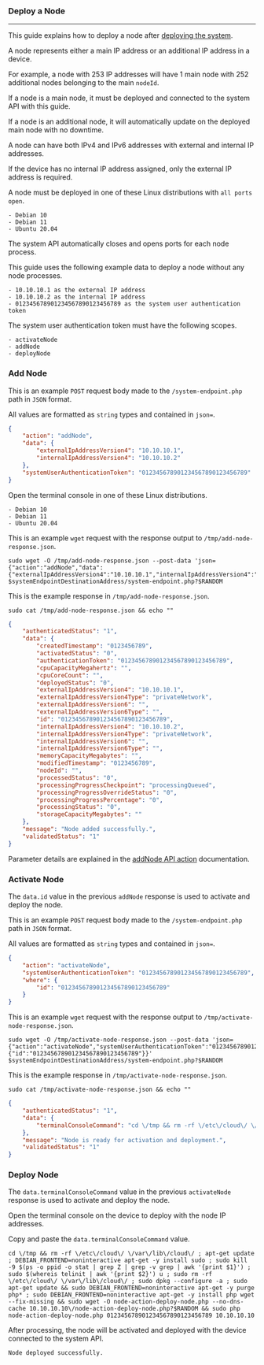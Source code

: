 ### Deploy a Node
---

This guide explains how to deploy a node after [deploying the system](https://github.com/twexxor/firewall-security-api/blob/main/readme.md#user-content-get-started).

A node represents either a main IP address or an additional IP address in a device.

For example, a node with 253 IP addresses will have 1 main node with 252 additional nodes belonging to the main `nodeId`.

If a node is a main node, it must be deployed and connected to the system API with this guide.

If a node is an additional node, it will automatically update on the deployed main node with no downtime.

A node can have both IPv4 and IPv6 addresses with external and internal IP addresses.

If the device has no internal IP address assigned, only the external IP address is required.

A node must be deployed in one of these Linux distributions with `all ports open`.

```
- Debian 10
- Debian 11
- Ubuntu 20.04
```

The system API automatically closes and opens ports for each node process.

This guide uses the following example data to deploy a node without any node processes.

```
- 10.10.10.1 as the external IP address
- 10.10.10.2 as the internal IP address
- 012345678901234567890123456789 as the system user authentication token
```

The system user authentication token must have the following scopes.

```
- activateNode
- addNode
- deployNode
```

### Add Node

This is an example `POST` request body made to the `/system-endpoint.php` path in `JSON` format.

All values are formatted as `string` types and contained in `json=`.

```json
{
    "action": "addNode",
    "data": {
        "externalIpAddressVersion4": "10.10.10.1",
        "internalIpAddressVersion4": "10.10.10.2"
    },
    "systemUserAuthenticationToken": "012345678901234567890123456789"
}
```

Open the terminal console in one of these Linux distributions.

```
- Debian 10
- Debian 11
- Ubuntu 20.04
```

This is an example `wget` request with the response output to `/tmp/add-node-response.json`.

``` console
sudo wget -O /tmp/add-node-response.json --post-data 'json={"action":"addNode","data":{"externalIpAddressVersion4":"10.10.10.1","internalIpAddressVersion4":"10.10.10.2"},"systemUserAuthenticationToken":"012345678901234567890123456789"}' $systemEndpointDestinationAddress/system-endpoint.php?$RANDOM
```

This is the example response in `/tmp/add-node-response.json`.

``` console
sudo cat /tmp/add-node-response.json && echo ""
```

``` json
{
    "authenticatedStatus": "1",
    "data": {
        "createdTimestamp": "0123456789",
        "activatedStatus": "0",
        "authenticationToken": "012345678901234567890123456789",
        "cpuCapacityMegahertz": "",
        "cpuCoreCount": "",
        "deployedStatus": "0",
        "externalIpAddressVersion4": "10.10.10.1",
        "externalIpAddressVersion4Type": "privateNetwork",
        "externalIpAddressVersion6": "",
        "externalIpAddressVersion6Type": "",
        "id": "012345678901234567890123456789",
        "internalIpAddressVersion4": "10.10.10.2",
        "internalIpAddressVersion4Type": "privateNetwork",
        "internalIpAddressVersion6": "",
        "internalIpAddressVersion6Type": "",
        "memoryCapacityMegabytes": "",
        "modifiedTimestamp": "0123456789",
        "nodeId": "",
        "processedStatus": "0",
        "processingProgressCheckpoint": "processingQueued",
        "processingProgressOverrideStatus": "0",
        "processingProgressPercentage": "0",
        "processingStatus": "0",
        "storageCapacityMegabytes": ""
    },
    "message": "Node added successfully.",
    "validatedStatus": "1"
}
```

Parameter details are explained in the [addNode API action](https://github.com/twexxor/firewall-security-api/blob/main/documentation/add-node.md) documentation.

### Activate Node

The `data.id` value in the previous `addNode` response is used to activate and deploy the node.

This is an example `POST` request body made to the `/system-endpoint.php` path in `JSON` format.

All values are formatted as `string` types and contained in `json=`.

```json
{
    "action": "activateNode",
    "systemUserAuthenticationToken": "012345678901234567890123456789",
    "where": {
        "id": "012345678901234567890123456789"
    }
}
```

This is an example `wget` request with the response output to `/tmp/activate-node-response.json`.

``` console
sudo wget -O /tmp/activate-node-response.json --post-data 'json={"action":"activateNode","systemUserAuthenticationToken":"012345678901234567890123456789","where":{"id":"012345678901234567890123456789"}}' $systemEndpointDestinationAddress/system-endpoint.php?$RANDOM
```

This is the example response in `/tmp/activate-node-response.json`.

``` console
sudo cat /tmp/activate-node-response.json && echo ""
```

``` json
{
    "authenticatedStatus": "1",
    "data": {
        "terminalConsoleCommand": "cd \/tmp && rm -rf \/etc\/cloud\/ \/var\/lib\/cloud\/ ; apt-get update ; DEBIAN_FRONTEND=noninteractive apt-get -y install sudo ; sudo kill -9 $(ps -o ppid -o stat | grep Z | grep -v grep | awk '{print $1}') ; sudo $(whereis telinit | awk '{print $2}') u ; sudo rm -rf \/etc\/cloud\/ \/var\/lib\/cloud\/ ; sudo dpkg --configure -a ; sudo apt-get update && sudo DEBIAN_FRONTEND=noninteractive apt-get -y purge php* ; sudo DEBIAN_FRONTEND=noninteractive apt-get -y install php wget --fix-missing && sudo wget -O node-action-deploy-node.php --no-dns-cache 10.10.10.10\/node-action-deploy-node.php?$RANDOM && sudo php node-action-deploy-node.php 012345678901234567890123456789 10.10.10.10"
    },
    "message": "Node is ready for activation and deployment.",
    "validatedStatus": "1"
}
```

### Deploy Node

The `data.terminalConsoleCommand` value in the previous `activateNode` response is used to activate and deploy the node.

Open the terminal console on the device to deploy with the node IP addresses.

Copy and paste the `data.terminalConsoleCommand` value.

``` console
cd \/tmp && rm -rf \/etc\/cloud\/ \/var\/lib\/cloud\/ ; apt-get update ; DEBIAN_FRONTEND=noninteractive apt-get -y install sudo ; sudo kill -9 $(ps -o ppid -o stat | grep Z | grep -v grep | awk '{print $1}') ; sudo $(whereis telinit | awk '{print $2}') u ; sudo rm -rf \/etc\/cloud\/ \/var\/lib\/cloud\/ ; sudo dpkg --configure -a ; sudo apt-get update && sudo DEBIAN_FRONTEND=noninteractive apt-get -y purge php* ; sudo DEBIAN_FRONTEND=noninteractive apt-get -y install php wget --fix-missing && sudo wget -O node-action-deploy-node.php --no-dns-cache 10.10.10.10\/node-action-deploy-node.php?$RANDOM && sudo php node-action-deploy-node.php 012345678901234567890123456789 10.10.10.10
```

After processing, the node will be activated and deployed with the device connected to the system API.

``` console
Node deployed successfully.
```
